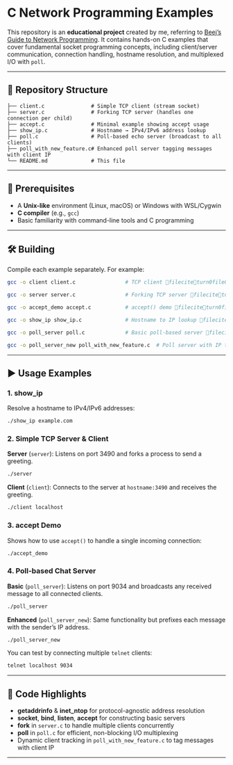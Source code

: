 # C Network Programming Examples

This repository is an **educational project** created by me, referring to [Beej’s Guide to Network Programming](https://beej.us/guide/bgnet/html/). It contains hands-on C examples that cover fundamental socket programming concepts, including client/server communication, connection handling, hostname resolution, and multiplexed I/O with `poll`.

---

## 📁 Repository Structure

```
├── client.c               # Simple TCP client (stream socket)
├── server.c               # Forking TCP server (handles one connection per child)
├── accept.c               # Minimal example showing accept usage
├── show_ip.c              # Hostname → IPv4/IPv6 address lookup
├── poll.c                 # Poll-based echo server (broadcast to all clients)
├── poll_with_new_feature.c# Enhanced poll server tagging messages with client IP
└── README.md              # This file
```

---

## 🔧 Prerequisites

* A **Unix-like** environment (Linux, macOS) or Windows with WSL/Cygwin
* **C compiler** (e.g., `gcc`)
* Basic familiarity with command-line tools and C programming

---

## 🛠 Building

Compile each example separately. For example:

```bash
gcc -o client client.c                # TCP client fileciteturn0file0
```

```bash
gcc -o server server.c                # Forking TCP server fileciteturn0file3
```

```bash
gcc -o accept_demo accept.c           # accept() demo fileciteturn0file4
```

```bash
gcc -o show_ip show_ip.c              # Hostname to IP lookup fileciteturn0file6
```

```bash
gcc -o poll_server poll.c             # Basic poll-based server fileciteturn0file1
```

```bash
gcc -o poll_server_new poll_with_new_feature.c  # Poll server with IP tagging fileciteturn0file2
```

---

## ▶️ Usage Examples

### 1. show\_ip

Resolve a hostname to IPv4/IPv6 addresses:

```bash
./show_ip example.com
```

### 2. Simple TCP Server & Client

**Server** (`server`): Listens on port 3490 and forks a process to send a greeting.

```bash
./server
```

**Client** (`client`): Connects to the server at `hostname:3490` and receives the greeting.

```bash
./client localhost
```

### 3. accept Demo

Shows how to use `accept()` to handle a single incoming connection:

```bash
./accept_demo
```

### 4. Poll-based Chat Server

**Basic** (`poll_server`): Listens on port 9034 and broadcasts any received message to all connected clients.

```bash
./poll_server
```

**Enhanced** (`poll_server_new`): Same functionality but prefixes each message with the sender’s IP address.

```bash
./poll_server_new
```

You can test by connecting multiple `telnet` clients:

```bash
telnet localhost 9034
```

---

## 📝 Code Highlights

* **getaddrinfo** & **inet\_ntop** for protocol-agnostic address resolution
* **socket**, **bind**, **listen**, **accept** for constructing basic servers
* **fork** in `server.c` to handle multiple clients concurrently
* **poll** in `poll.c` for efficient, non-blocking I/O multiplexing
* Dynamic client tracking in `poll_with_new_feature.c` to tag messages with client IP

---
